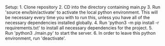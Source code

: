 Setup:
	1. Clone repository
	2. CD into the directory containing main.py
	3. Run 'source env/bin/activate' to activate the local python environment. This will be necessary every time you with to run this, unless you have all of the necessary dependencies installed globally.
	4. Run 'python3 -m pip install -r requirements.txt' to install all necessary dependencies for the project.
	5. Run 'python3 ./main.py' to start the server.
	6. In order to leave this python environment, run 'deactivate'.
